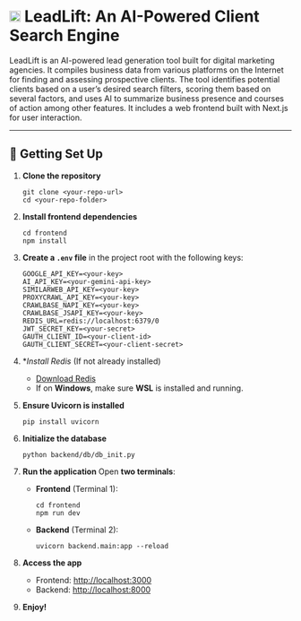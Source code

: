 # <img src="./frontend/public/favicon.ico" alt="Leadlift Logo" width="20"/> LeadLift: An AI-Powered Client Search Engine

LeadLift is an AI-powered lead generation tool built for digital marketing agencies. It compiles business data from 
various platforms on the Internet for finding and assessing prospective clients. The tool identifies potential clients 
based on a user’s desired search filters, scoring them based on several factors, and uses AI to summarize business 
presence and courses of action among other features. It includes a web frontend built with Next.js for user interaction.

---

## 🚀 Getting Set Up

1. **Clone the repository**
   ```
   git clone <your-repo-url>
   cd <your-repo-folder>
   ```

2. **Install frontend dependencies**
   ```
   cd frontend
   npm install
   ```

3. **Create a `.env` file** in the project root with the following keys:
   ```
   GOOGLE_API_KEY=<your-key>
   AI_API_KEY=<your-gemini-api-key>
   SIMILARWEB_API_KEY=<your-key>
   PROXYCRAWL_API_KEY=<your-key>
   CRAWLBASE_NAPI_KEY=<your-key>
   CRAWLBASE_JSAPI_KEY=<your-key>
   REDIS_URL=redis://localhost:6379/0
   JWT_SECRET_KEY=<your-secret>
   GAUTH_CLIENT_ID=<your-client-id>
   GAUTH_CLIENT_SECRET=<your-client-secret>
   ```

4. **Install Redis* (If not already installed)
   * [Download Redis](https://redis.io/downloads/)
   * If on **Windows**, make sure **WSL** is installed and running.

5. **Ensure Uvicorn is installed**
   ```
   pip install uvicorn
   ```

6. **Initialize the database**
   ```
   python backend/db/db_init.py
   ```

7. **Run the application**
   Open **two terminals**:

   * **Frontend** (Terminal 1):
     ```
     cd frontend
     npm run dev
     ```
   * **Backend** (Terminal 2):
     ```
     uvicorn backend.main:app --reload
     ```

8. **Access the app**
   * Frontend: [http://localhost:3000](http://localhost:3000)
   * Backend: [http://localhost:8000](http://localhost:8000)

9. **Enjoy!**
